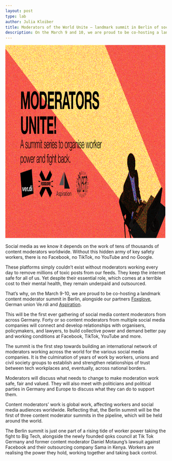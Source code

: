 ```yaml
---
layout: post
type: lab
author: Julia Kloiber
title: Moderators of the World Unite – landmark summit in Berlin of social media content moderators fighting for fairer workplaces
description: On the March 9 and 10, we are proud to be co-hosting a landmark content moderator summit in Berlin, alongside our partners Foxglove, German union ver.di and Aspiration Tech.
---
```



<img src="/assets/img/blog/moderators.png" alt="Image saying Moderators unite" width="500" height="600">

<p>
Social media as we know it depends on the work of tens of thousands of content moderators worldwide. Without this hidden army of key safety workers, there is no Facebook, no TikTok, no YouTube and no Google.
</p>
<p>
These platforms simply couldn’t exist without moderators working every day to remove millions of toxic posts from our feeds. They keep the internet safe for all of us. Yet despite their essential role, which comes at a terrible cost to their mental health, they remain underpaid and outsourced.
</p>
<p>
That’s why, on the March 9-10, we are proud to be co-hosting a landmark content moderator summit in Berlin, alongside our partners <a href="https://www.foxglove.org.uk/">Foxglove</a>, German union Ve.rdi and <a href="https://aspirationtech.org/">Aspiration</a>.
</p>
<p>
This will be the first ever gathering of social media content moderators from across Germany. Forty or so content moderators from multiple social media companies will connect and develop relationships with organisers, policymakers, and lawyers, to build collective power and demand better pay and working conditions at Facebook, TikTok, YouTube and more.
</p>
<p>
The summit is the first step towards building an international network of moderators working across the world for the various social media companies. It is the culmination of years of work by workers, unions and civil society groups to establish and strengthen relationships of trust between tech workplaces and, eventually, across national borders.
</p>
<p>
Moderators will discuss what needs to change to make moderation work safe, fair and valued. They will also meet with politicians and political parties in Germany and Europe to discuss what they can do to support them. 
</p>
<p>
Content moderators’ work is global work, affecting workers and social media audiences worldwide. Reflecting that, the Berlin summit will be the first of three content moderator summits in the pipeline, which will be held around the world. 
</p>
<p>
The Berlin summit is just one part of a rising tide of worker power taking the fight to Big Tech, alongside the newly founded qoks council at Tik Tok Germany and former content moderator Daniel Motaung’s lawsuit against Facebook and their outsourcing company Sama in Kenya. Workers are realising the power they hold, working together and taking back control. 
</p>
